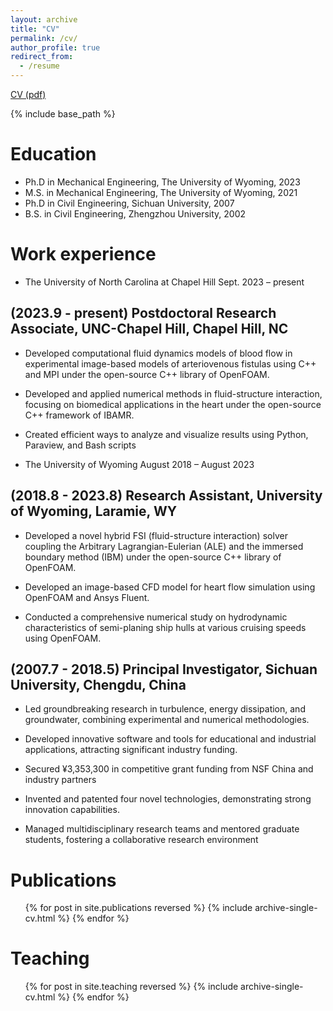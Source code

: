 ```yaml
---
layout: archive
title: "CV"
permalink: /cv/
author_profile: true
redirect_from:
  - /resume
---
```


[CV (pdf)](/tree/master/files/CV_Lianxia_LI(2024).pdf)

{% include base_path %}

Education
======
* Ph.D in Mechanical Engineering, The University of Wyoming, 2023
* M.S. in Mechanical Engineering, The University of Wyoming, 2021
* Ph.D in Civil Engineering, Sichuan University, 2007
* B.S. in Civil Engineering, Zhengzhou University, 2002

Work experience
======
* The University of North Carolina at Chapel Hill Sept. 2023 – present

## (2023.9 - present) Postdoctoral Research Associate,  UNC-Chapel Hill, Chapel Hill, NC

* Developed computational fluid dynamics models of blood flow in experimental image-based models of arteriovenous
fistulas using C++ and MPI under the open-source C++ library of OpenFOAM.

* Developed and applied numerical methods in fluid-structure interaction, focusing on biomedical applications in the heart
under the open-source C++ framework of IBAMR.

* Created efficient ways to analyze and visualize results using Python, Paraview, and Bash scripts

* The University of Wyoming August 2018 – August 2023

## (2018.8 - 2023.8) Research Assistant, University of Wyoming, Laramie, WY

- Developed a novel hybrid FSI (fluid-structure interaction) solver coupling the Arbitrary Lagrangian-Eulerian (ALE) and
the immersed boundary method (IBM) under the open-source C++ library of OpenFOAM.

- Developed an image-based CFD model for heart flow simulation using OpenFOAM and Ansys Fluent.

- Conducted a comprehensive numerical study on hydrodynamic characteristics of semi-planing ship hulls at various
cruising speeds using OpenFOAM.



## (2007.7 - 2018.5) Principal Investigator, Sichuan University, Chengdu, China

- Led groundbreaking research in turbulence, energy dissipation, and groundwater, combining experimental and numerical
methodologies.

- Developed innovative software and tools for educational and industrial applications, attracting significant industry
funding.

- Secured ¥3,353,300 in competitive grant funding from NSF China and industry partners

- Invented and patented four novel technologies, demonstrating strong innovation capabilities.

- Managed multidisciplinary research teams and mentored graduate students, fostering a collaborative research
environment

  
<!-- Skills
======
* Skill 1
* Skill 2
  * Sub-skill 2.1
  * Sub-skill 2.2
  * Sub-skill 2.3
* Skill 3 -->

Publications
======
  <ul>{% for post in site.publications reversed %}
    {% include archive-single-cv.html %}
  {% endfor %}</ul>
  
<!-- Talks
======
  <ul>{% for post in site.talks reversed %}
    {% include archive-single-talk-cv.html  %}
  {% endfor %}</ul> -->
  
Teaching
======
  <ul>{% for post in site.teaching reversed %}
    {% include archive-single-cv.html %}
  {% endfor %}</ul>
  
<!-- Service and leadership
======
* Currently signed in to 43 different slack teams -->
